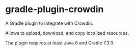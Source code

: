 # gradle-plugin-crowdin

A Gradle plugin to integrate with Crowdin.

Allows to upload, download, and copy localized resources.

The plugin requires at least Java 8 and Gradle 7.3.3.

